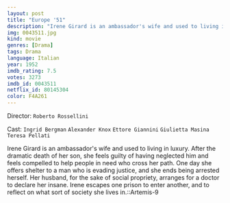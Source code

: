 ```yaml
---
layout: post
title: "Europe '51"
description: "Irene Girard is an ambassador's wife and used to living in luxury. After the dramatic death of her son, she feels guilty of having neglected him and feels compelled to help people in need who cross her path. One day she offers shelter to a man who is evading justice, and she ends being arrested herself. Her husband, for the sake of social propriety, arranges for a doctor to declare her insane. Irene escapes one prison to enter another, and to reflect on what so.."
img: 0043511.jpg
kind: movie
genres: [Drama]
tags: Drama 
language: Italian
year: 1952
imdb_rating: 7.5
votes: 3273
imdb_id: 0043511
netflix_id: 80145304
color: F4A261
---
```

Director: `Roberto Rossellini`  

Cast: `Ingrid Bergman` `Alexander Knox` `Ettore Giannini` `Giulietta Masina` `Teresa Pellati` 

Irene Girard is an ambassador's wife and used to living in luxury. After the dramatic death of her son, she feels guilty of having neglected him and feels compelled to help people in need who cross her path. One day she offers shelter to a man who is evading justice, and she ends being arrested herself. Her husband, for the sake of social propriety, arranges for a doctor to declare her insane. Irene escapes one prison to enter another, and to reflect on what sort of society she lives in.::Artemis-9